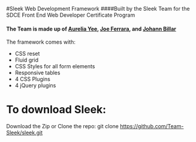 #Sleek Web Development Framework 
####Built by the Sleek Team for the SDCE Front End Web Developer Certificate Program
#### The Team is made up of [Aurelia Yee](https://github.com/aureliayee), [Joe Ferrara](https://github.com/jferrarasd), and [Johann Billar](https://github.com/JohannBillar)

The framework comes with:
* CSS reset
* Fluid grid
* CSS Styles for all form elements
* Responsive tables
* 4 CSS Plugins 
* 4 jQuery plugins

# To download Sleek:

Download the Zip or
Clone the repo: git clone https://github.com/Team-Sleek/sleek.git
